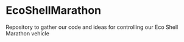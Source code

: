 # EcoShellMarathon
Repository to gather our code and ideas for controlling our Eco Shell Marathon vehicle
